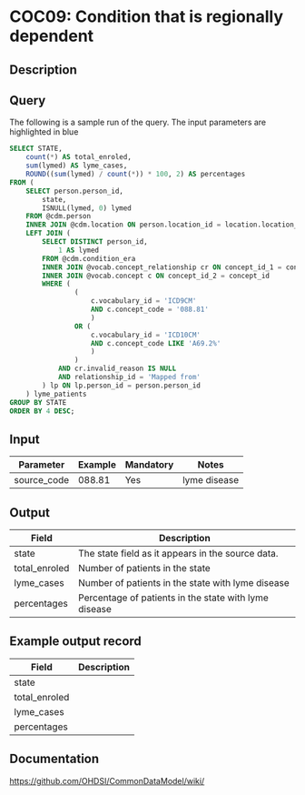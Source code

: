 <!---
Group:condition occurrence combinations
Name:COC09 Condition that is regionally dependent
Author:Patrick Ryan
CDM Version: 5.3
-->

# COC09: Condition that is regionally dependent

## Description

## Query
The following is a sample run of the query. The input parameters are highlighted in  blue  

```sql
SELECT STATE,
	count(*) AS total_enroled,
	sum(lymed) AS lyme_cases,
	ROUND((sum(lymed) / count(*)) * 100, 2) AS percentages
FROM (
	SELECT person.person_id,
		state,
		ISNULL(lymed, 0) lymed
	FROM @cdm.person
	INNER JOIN @cdm.location ON person.location_id = location.location_id
	LEFT JOIN (
		SELECT DISTINCT person_id,
			1 AS lymed
		FROM @cdm.condition_era
		INNER JOIN @vocab.concept_relationship cr ON concept_id_1 = condition_concept_id
		INNER JOIN @vocab.concept c ON concept_id_2 = concept_id
		WHERE (
				(
					c.vocabulary_id = 'ICD9CM'
					AND c.concept_code = '088.81'
					)
				OR (
					c.vocabulary_id = 'ICD10CM'
					AND c.concept_code LIKE 'A69.2%'
					)
				)
			AND cr.invalid_reason IS NULL
			AND relationship_id = 'Mapped from'
		) lp ON lp.person_id = person.person_id
	) lyme_patients
GROUP BY STATE
ORDER BY 4 DESC;
```
## Input

|  Parameter |  Example |  Mandatory |  Notes |
| --- | --- | --- | --- |
| source_code | 088.81 | Yes | lyme disease |


## Output

|  Field |  Description |
| --- | --- |
| state | The state field as it appears in the source data. |
| total_enroled | Number of patients in the state |
| lyme_cases | Number of patients in the state with lyme disease |
| percentages | Percentage of patients in the state with lyme disease |

## Example output record

|  Field |  Description |
| --- | --- |
| state |   |
| total_enroled |   |
| lyme_cases |   |
| percentages |   |

## Documentation
https://github.com/OHDSI/CommonDataModel/wiki/
